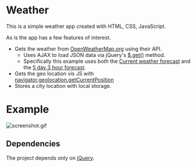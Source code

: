 # Weather

This is a simple weather app created with HTML, CSS, JavaScript. 

As is the app has a few features of interest. 

- Gets the weather from [OpenWeatherMap.org](http://openweathermap.org) using their API.
    - Uses AJAX to load JSON data via jQuery's [$.get()](https://api.jquery.com/jquery.get/) method. 
    - Specifically this example uses both the [Current weather forecast](http://openweathermap.org/current) and the [5 day 3 hour forecast](http://openweathermap.org/forecast5). 
- Gets the geo location vis JS with [navigator.geolocation.getCurrentPosition](https://developer.mozilla.org/en-US/docs/Web/API/Geolocation/Using_geolocation)
- Stores a city location with local storage. 

# Example

![screenshot.gif](screenshot-gif)


## Dependencies

The project depends only on [jQuery](http://jquery.com).